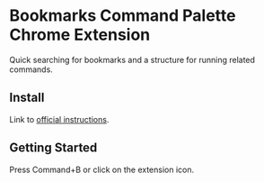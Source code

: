 # Bookmarks Command Palette Chrome Extension
Quick searching for bookmarks and a structure for running related commands.


## Install
Link to [official instructions](https://developer.chrome.com/docs/extensions/mv3/getstarted/development-basics/#load-unpacked).


## Getting Started
Press Command+B or click on the extension icon.